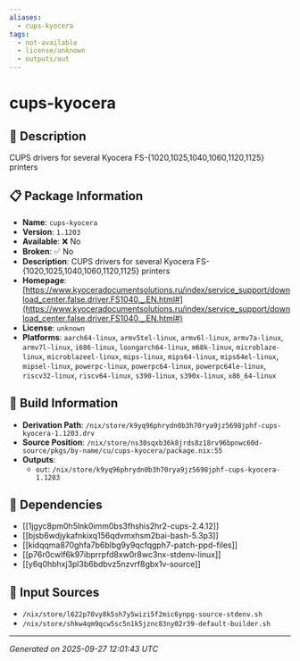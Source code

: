 ```yaml
---
aliases:
  - cups-kyocera
tags:
  - not-available
  - license/unknown
  - outputs/out
---
```


# cups-kyocera

## 📝 Description

CUPS drivers for several Kyocera FS-{1020,1025,1040,1060,1120,1125} printers

## 📋 Package Information

- **Name**: `cups-kyocera`
- **Version**: `1.1203`
- **Available**: ❌ No
- **Broken**: ✅ No
- **Description**: CUPS drivers for several Kyocera FS-{1020,1025,1040,1060,1120,1125} printers
- **Homepage**: [https://www.kyoceradocumentsolutions.ru/index/service_support/download_center.false.driver.FS1040._.EN.html#](https://www.kyoceradocumentsolutions.ru/index/service_support/download_center.false.driver.FS1040._.EN.html#)
- **License**: `unknown`
- **Platforms**: `aarch64-linux`, `armv5tel-linux`, `armv6l-linux`, `armv7a-linux`, `armv7l-linux`, `i686-linux`, `loongarch64-linux`, `m68k-linux`, `microblaze-linux`, `microblazeel-linux`, `mips-linux`, `mips64-linux`, `mips64el-linux`, `mipsel-linux`, `powerpc-linux`, `powerpc64-linux`, `powerpc64le-linux`, `riscv32-linux`, `riscv64-linux`, `s390-linux`, `s390x-linux`, `x86_64-linux`

## 🔧 Build Information

- **Derivation Path**: `/nix/store/k9yq96phrydn0b3h70rya9jz5698jphf-cups-kyocera-1.1203.drv`
- **Source Position**: `/nix/store/ns30sqxb36k8jrds8z18rv96bpnwc60d-source/pkgs/by-name/cu/cups-kyocera/package.nix:55`
- **Outputs**:
  - `out`:  `/nix/store/k9yq96phrydn0b3h70rya9jz5698jphf-cups-kyocera-1.1203`

## 🔗 Dependencies

- [[1jgyc8pm0h5lnk0imm0bs3fhshis2hr2-cups-2.4.12]]
- [[bjsb6wdjykafnkixq156qdvmxhsm2bai-bash-5.3p3]]
- [[kidqqma870ghfa7b6blbg9y9qcfqgph7-patch-ppd-files]]
- [[p76r0cwlf6k97ibprrpfd8xw0r8wc3nx-stdenv-linux]]
- [[y6q0hbhxj3pl3b6bdbvz5nzvrf8gbx1v-source]]

## 📁 Input Sources

- `/nix/store/l622p70vy8k5sh7y5wizi5f2mic6ynpg-source-stdenv.sh`
- `/nix/store/shkw4qm9qcw5sc5n1k5jznc83ny02r39-default-builder.sh`

---
*Generated on 2025-09-27 12:01:43 UTC*

